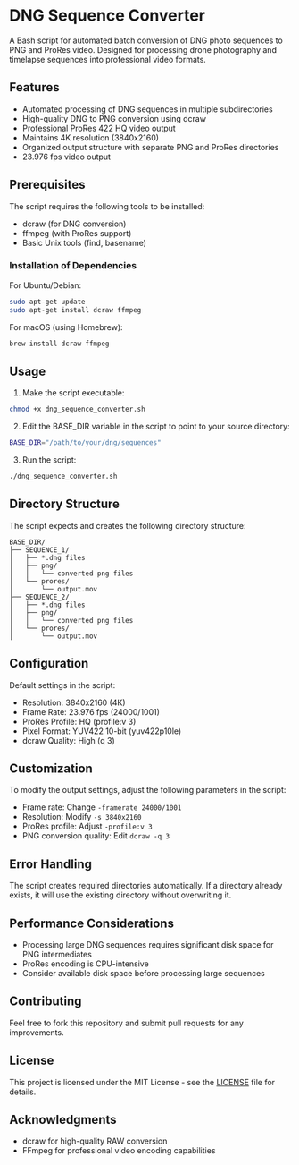 # DNG Sequence Converter

A Bash script for automated batch conversion of DNG photo sequences to PNG and ProRes video. Designed for processing drone photography and timelapse sequences into professional video formats.

## Features

- Automated processing of DNG sequences in multiple subdirectories
- High-quality DNG to PNG conversion using dcraw
- Professional ProRes 422 HQ video output
- Maintains 4K resolution (3840x2160)
- Organized output structure with separate PNG and ProRes directories
- 23.976 fps video output

## Prerequisites

The script requires the following tools to be installed:

- dcraw (for DNG conversion)
- ffmpeg (with ProRes support)
- Basic Unix tools (find, basename)

### Installation of Dependencies

For Ubuntu/Debian:
```bash
sudo apt-get update
sudo apt-get install dcraw ffmpeg
```

For macOS (using Homebrew):
```bash
brew install dcraw ffmpeg
```

## Usage

1. Make the script executable:
```bash
chmod +x dng_sequence_converter.sh
```

2. Edit the BASE_DIR variable in the script to point to your source directory:
```bash
BASE_DIR="/path/to/your/dng/sequences"
```

3. Run the script:
```bash
./dng_sequence_converter.sh
```

## Directory Structure

The script expects and creates the following directory structure:

```
BASE_DIR/
├── SEQUENCE_1/
│   ├── *.dng files
│   ├── png/
│   │   └── converted png files
│   └── prores/
│       └── output.mov
├── SEQUENCE_2/
│   ├── *.dng files
│   ├── png/
│   │   └── converted png files
│   └── prores/
│       └── output.mov
```

## Configuration

Default settings in the script:
- Resolution: 3840x2160 (4K)
- Frame Rate: 23.976 fps (24000/1001)
- ProRes Profile: HQ (profile:v 3)
- Pixel Format: YUV422 10-bit (yuv422p10le)
- dcraw Quality: High (q 3)

## Customization

To modify the output settings, adjust the following parameters in the script:

- Frame rate: Change `-framerate 24000/1001`
- Resolution: Modify `-s 3840x2160`
- ProRes profile: Adjust `-profile:v 3`
- PNG conversion quality: Edit `dcraw -q 3`

## Error Handling

The script creates required directories automatically. If a directory already exists, it will use the existing directory without overwriting it.

## Performance Considerations

- Processing large DNG sequences requires significant disk space for PNG intermediates
- ProRes encoding is CPU-intensive
- Consider available disk space before processing large sequences

## Contributing

Feel free to fork this repository and submit pull requests for any improvements.

## License

This project is licensed under the MIT License - see the [LICENSE](LICENSE) file for details.

## Acknowledgments

- dcraw for high-quality RAW conversion
- FFmpeg for professional video encoding capabilities
